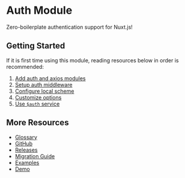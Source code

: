 # Auth Module

Zero-boilerplate authentication support for Nuxt.js!

## Getting Started

If it is first time using this module, reading resources below in order is recommended:

1. [Add auth and axios modules](./guide/setup.md)
2. [Setup auth middleware](./guide/middleware)
3. [Configure local scheme](./schemes/local.md)
4. [Customize options](./api/options.md)
5. [Use `$auth` service](./api/auth.md)

## More Resources

* [Glossary](./glossary.md)
* [GitHub](https://github.com/nuxt-community/auth-module)
* [Releases](https://github.com/nuxt-community/auth-module/releases)
* [Migration Guide](./migration.md)
* [Examples](https://github.com/nuxt-community/auth-module/tree/dev/examples)
* [Demo](https://nuxt-auth.herokuapp.com)

